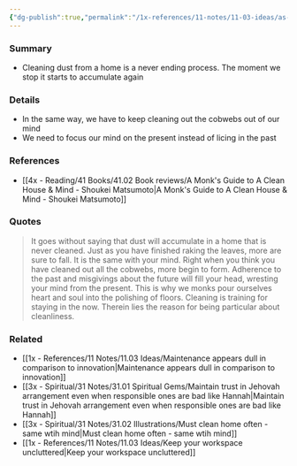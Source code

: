 ```yaml
---
{"dg-publish":true,"permalink":"/1x-references/11-notes/11-03-ideas/as-dust-accumulates-in-a-home-never-cleaned-so-our-minds-need-to-be-focused-on-the-now/","title":"As dust accumulates in a home never cleaned, so our minds need to be focussed on the now","created":"2025-01-13T09:24:23.872+03:00","updated":"2025-01-14T20:05:25.169+03:00"}
---
```



### Summary
- Cleaning dust from a home is a never ending process. The moment we stop it starts to accumulate again

### Details
- In the same way, we have to keep cleaning out the cobwebs out of our mind
- We need to focus our mind on the present instead of licing in the past

### References
- [[4x - Reading/41 Books/41.02 Book reviews/A Monk's Guide to A Clean House & Mind - Shoukei Matsumoto\|A Monk's Guide to A Clean House & Mind - Shoukei Matsumoto]]

### Quotes
> It goes without saying that dust will accumulate in a home that is never cleaned. Just as you have finished raking the leaves, more are sure to fall. It is the same with your mind. Right when you think you have cleaned out all the cobwebs, more begin to form. Adherence to the past and misgivings about the future will fill your head, wresting your mind from the present. This is why we monks pour ourselves heart and soul into the polishing of floors. Cleaning is training for staying in the now. Therein lies the reason for being particular about cleanliness.


### Related
- [[1x - References/11 Notes/11.03 Ideas/Maintenance appears dull in comparison to innovation\|Maintenance appears dull in comparison to innovation]]
- [[3x - Spiritual/31 Notes/31.01 Spiritual Gems/Maintain trust in Jehovah arrangement even when responsible ones are bad like Hannah\|Maintain trust in Jehovah arrangement even when responsible ones are bad like Hannah]]
- [[3x - Spiritual/31 Notes/31.02 Illustrations/Must clean home often - same wtih mind\|Must clean home often - same wtih mind]]
- [[1x - References/11 Notes/11.03 Ideas/Keep your workspace uncluttered\|Keep your workspace uncluttered]]
